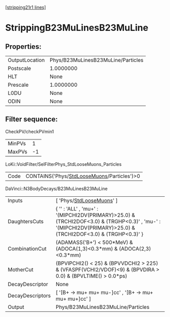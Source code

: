[[stripping21r1 lines]](./stripping21r1-index)

# StrippingB23MuLinesB23MuLine

## Properties:

|                |                                    |
|----------------|------------------------------------|
| OutputLocation | Phys/B23MuLinesB23MuLine/Particles |
| Postscale      | 1.0000000                          |
| HLT            | None                               |
| Prescale       | 1.0000000                          |
| L0DU           | None                               |
| ODIN           | None                               |

## Filter sequence:

CheckPV/checkPVmin1

|        |     |
|--------|-----|
| MinPVs | 1   |
| MaxPVs | -1  |

LoKi::VoidFilter/SelFilterPhys_StdLooseMuons_Particles

|      |                                                                                              |
|------|----------------------------------------------------------------------------------------------|
| Code | CONTAINS('Phys/[StdLooseMuons](./stripping21r1-commonparticles-stdloosemuons)/Particles')\>0 |

DaVinci::N3BodyDecays/B23MuLinesB23MuLine

|                  |                                                                                                                                                                  |
|------------------|------------------------------------------------------------------------------------------------------------------------------------------------------------------|
| Inputs           | [ 'Phys/[StdLooseMuons](./stripping21r1-commonparticles-stdloosemuons)' ]                                                                                      |
| DaughtersCuts    | { '' : 'ALL' , 'mu+' : '(MIPCHI2DV(PRIMARY)\>25.0) & (TRCHI2DOF\<3.0) & (TRGHP\<0.3)' , 'mu-' : '(MIPCHI2DV(PRIMARY)\>25.0) & (TRCHI2DOF\<3.0) & (TRGHP\<0.3)' } |
| CombinationCut   | (ADAMASS('B+') \< 500\*MeV) & (ADOCA(1,3)\<0.3\*mm) & (ADOCA(2,3)\<0.3\*mm)                                                                                      |
| MotherCut        | (BPVIPCHI2() \< 25) & (BPVVDCHI2 \> 225) & (VFASPF(VCHI2/VDOF)\<9) & (BPVDIRA \> 0.0) & (BPVLTIME() \> 0.0\*ps)                                                  |
| DecayDescriptor  | None                                                                                                                                                             |
| DecayDescriptors | [ '[B+ -\> mu+ mu+ mu-]cc' , '[B+ -\> mu+ mu+ mu+]cc' ]                                                                                                    |
| Output           | Phys/B23MuLinesB23MuLine/Particles                                                                                                                               |

